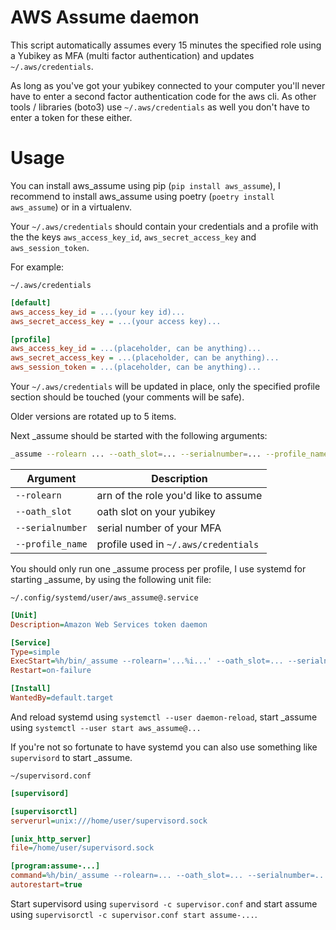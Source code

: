 AWS Assume daemon
=================

This script automatically assumes every 15 minutes the specified role using a
Yubikey as MFA (multi factor authentication) and updates `~/.aws/credentials`.

As long as you've got your yubikey connected to your computer you'll never
have to enter a second factor authentication code for the aws cli. As other
tools / libraries (boto3) use `~/.aws/credentials` as well you don't have to
enter a token for these either.

Usage
=====

You can install aws_assume using pip (`pip install aws_assume`), I recommend
to install aws_assume using poetry (`poetry install aws_assume`) or in a
virtualenv.

Your `~/.aws/credentials` should contain your credentials and a profile with
the the keys `aws_access_key_id`, `aws_secret_access_key` and
`aws_session_token`.

For example:

`~/.aws/credentials`

```ini
[default]
aws_access_key_id = ...(your key id)...
aws_secret_access_key = ...(your access key)...

[profile]
aws_access_key_id = ...(placeholder, can be anything)...
aws_secret_access_key = ...(placeholder, can be anything)...
aws_session_token = ...(placeholder, can be anything)...
```

Your `~/.aws/credentials` will be updated in place, only the specified profile
section should be touched (your comments will be safe).

Older versions are rotated up to 5 items.

Next _assume should be started with the following arguments:

```bash
_assume --rolearn ... --oath_slot=... --serialnumber=... --profile_name=...
```

Argument         | Description
-----------------|-------------------------------------
`--rolearn`      | arn of the role you'd like to assume
`--oath_slot`    | oath slot on your yubikey
`--serialnumber` | serial number of your MFA
`--profile_name` | profile used in `~/.aws/credentials`

You should only run one _assume process per profile, I use systemd for
starting _assume, by using the following unit file:

`~/.config/systemd/user/aws_assume@.service`

```ini
[Unit]
Description=Amazon Web Services token daemon

[Service]
Type=simple
ExecStart=%h/bin/_assume --rolearn='...%i...' --oath_slot=... --serialnumber=... --profile_name='...%i...'
Restart=on-failure

[Install]
WantedBy=default.target
```

And reload systemd using `systemctl --user daemon-reload`, start _assume using
`systemctl --user start aws_assume@...`

If you're not so fortunate to have systemd you can also use something like
`supervisord` to start _assume.

`~/supervisord.conf`

```ini
[supervisord]

[supervisorctl]
serverurl=unix:///home/user/supervisord.sock

[unix_http_server]
file=/home/user/supervisord.sock

[program:assume-...]
command=%h/bin/_assume --rolearn=... --oath_slot=... --serialnumber=... --profile_name=...
autorestart=true
```

Start supervisord using `supervisord -c supervisor.conf` and start assume using
`supervisorctl -c supervisor.conf start assume-...`.
